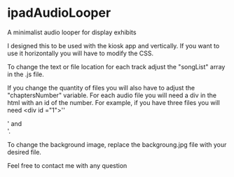 # ipadAudioLooper
A minimalist audio looper for display exhibits

I designed this to be used with the kiosk app and vertically. If you want to use it horizontally you will have to modify the CSS. 

To change the text or file location for each track adjust the "songList" array in the .js file. 

If you change the quantity of files you will also have to adjust the "chaptersNumber" variable. For each audio file you will need a div in the html with an id of the number. For example, if you have three files you will need &lt;div id ="1">''<div id ="2">' and <div id ="3">'.
  
To change the background image, replace the backgroung.jpg file with your desired file. 

Feel free to contact me with any question
